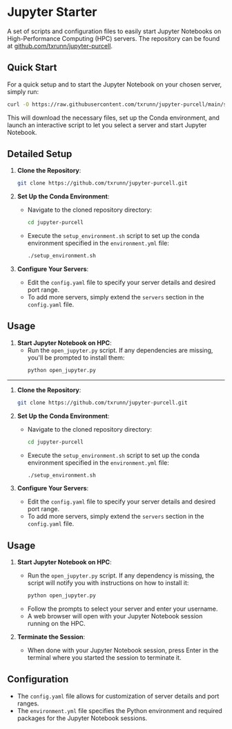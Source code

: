 
# Jupyter Starter

A set of scripts and configuration files to easily start Jupyter Notebooks on High-Performance Computing (HPC) servers. The repository can be found at [github.com/txrunn/jupyter-purcell](https://github.com/txrunn/jupyter-purcell).

## Quick Start

For a quick setup and to start the Jupyter Notebook on your chosen server, simply run:

```bash
curl -O https://raw.githubusercontent.com/txrunn/jupyter-purcell/main/setup_and_run_jupyter.sh && bash setup_and_run_jupyter.sh
```

This will download the necessary files, set up the Conda environment, and launch an interactive script to let you select a server and start Jupyter Notebook.

## Detailed Setup

1. **Clone the Repository**:
    ```bash
    git clone https://github.com/txrunn/jupyter-purcell.git
    ```

2. **Set Up the Conda Environment**:
    - Navigate to the cloned repository directory:
      ```bash
      cd jupyter-purcell
      ```
    - Execute the `setup_environment.sh` script to set up the conda environment specified in the `environment.yml` file:
      ```bash
      ./setup_environment.sh
      ```

3. **Configure Your Servers**:
    - Edit the `config.yaml` file to specify your server details and desired port range.
    - To add more servers, simply extend the `servers` section in the `config.yaml` file.

## Usage

1. **Start Jupyter Notebook on HPC**:
    - Run the `open_jupyter.py` script. If any dependencies are missing, you'll be prompted to install them:
      ```bash
      python open_jupyter.py
      ```

---



1. **Clone the Repository**:
    ```bash
    git clone https://github.com/txrunn/jupyter-purcell.git
    ```

2. **Set Up the Conda Environment**:
    - Navigate to the cloned repository directory:
      ```bash
      cd jupyter-purcell
      ```
    - Execute the `setup_environment.sh` script to set up the conda environment specified in the `environment.yml` file:
      ```bash
      ./setup_environment.sh
      ```

3. **Configure Your Servers**:
    - Edit the `config.yaml` file to specify your server details and desired port range.
    - To add more servers, simply extend the `servers` section in the `config.yaml` file.

## Usage

1. **Start Jupyter Notebook on HPC**:
    - Run the `open_jupyter.py` script. If any dependency is missing, the script will notify you with instructions on how to install it:
      ```bash
      python open_jupyter.py
      ```
    - Follow the prompts to select your server and enter your username.
    - A web browser will open with your Jupyter Notebook session running on the HPC.

2. **Terminate the Session**:
    - When done with your Jupyter Notebook session, press Enter in the terminal where you started the session to terminate it.

## Configuration

- The `config.yaml` file allows for customization of server details and port ranges.
- The `environment.yml` file specifies the Python environment and required packages for the Jupyter Notebook sessions.

